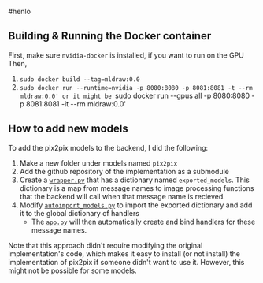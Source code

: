 #henlo

## Building & Running the Docker container
First, make sure `nvidia-docker` is installed, if you want to run on the GPU
Then,
1. `sudo docker build --tag=mldraw:0.0`
2. `sudo docker run --runtime=nvidia -p 8080:8080 -p 8081:8081 -t --rm mldraw:0.0'
or it might be `sudo docker run --gpus all -p 8080:8080 -p 8081:8081 -it --rm mldraw:0.0'

## How to add new models

To add the pix2pix models to the backend, I did the following:

1. Make a new folder under models named `pix2pix`
2. Add the github repository of the implementation as a submodule
3. Create a [`wrapper.py`](models/pix2pix/wrapper.py) that has a dictionary named `exported_models`. This dictionary is a map from message names to image processing functions that the backend will call when that message name is recieved.
4. Modify [`autoimport_models.py`](models/autoimport_models.py) to import the exported dictionary and add it to the global dictionary of handlers
    * The [`app.py`](app.py) will then automatically create and bind handlers for these message names.

Note that this approach didn't require modifying the original implementation's code, which makes it easy to install (or not install) the implementation of pix2pix if someone didn't want to use it.  However, this might not be possible for some models.
